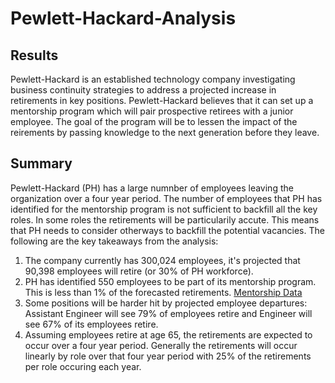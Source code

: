 # Pewlett-Hackard-Analysis

## Results
Pewlett-Hackard is an established technology company investigating business continuity strategies to address a projected increase in retirements in key positions. Pewlett-Hackard believes that it can set up a mentorship program which will pair prospective retirees with a junior employee. The goal of the program will be to lessen the impact of the reirements by passing knowledge to the next generation before they leave.

## Summary

Pewlett-Hackard (PH) has a large numnber of employees leaving the organization over a four year period. The number of employees that PH has identified for the mentorship program is not sufficient to backfill all the key roles. In some roles the retirements will be particularily accute. This means that PH needs to consider otherways to backfill the potential vacancies. The following are the key takeaways from the analysis:

  1. The company currently has 300,024 employees, it's projected that 90,398 employees will retire (or 30% of PH workforce).
  2. PH has identified 550 employees to be part of its mentorship program. This is less than 1% of the forecasted retirements. [Mentorship Data](https://github.com/ryanmorin/pewlett-hackard-analysis/blob/main/queries/mentorship_eligibility.csv)
  3. Some positions will be harder hit by projected employee departures: Assistant Engineer will see 79% of employees retire and Engineer will see 67% of its employees retire.
  4. Assuming employees retire at age 65, the retirements are expected to occur over a four year period.  Generally the retirements will occur linearly by role over that four year period with 25% of the retirements per role occuring each year.
